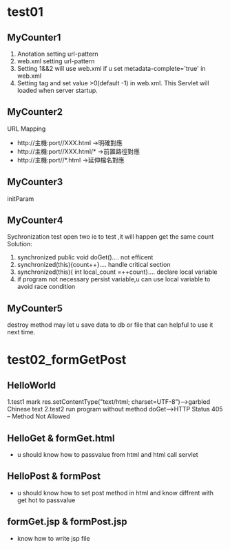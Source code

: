 # test01
## MyCounter1
1. Anotation setting url-pattern 
2. web.xml setting url-pattern
3. Setting 1&&2 will use web.xml if u set metadata-complete='true' in web.xml
4. Setting <load-on-startup>tag and set value >0(default -1) in web.xml. This Servlet will loaded when server startup.
## MyCounter2
   URL Mapping 
   * http://主機:port/<Servlet Context Path>/XXX.html    ->明確對應
   * http://主機:port/<Servlet Context Path>/XXX.html/*  ->前置路徑對應
   * http://主機:port/<Servlet Context Path>/*.html      ->延伸檔名對應 
## MyCounter3 
   initParam
## MyCounter4
   Sychronization test open two ie to test ,it will happen get the same count
   Solution:
   1. synchronized public void doGet().... not efficent
   2. synchronized(this){count++}.... handle critical section
   3. synchronized(this){ int local_count =++count}.... declare local variable 
   4. if program not necessary persist variable,u can use local variable to avoid race condition
## MyCounter5
   destroy method may let u save data to db or file that can helpful to use it next time.
# test02_formGetPost
## HelloWorld
   1.test1 mark res.setContentType("text/html; charset=UTF-8")-->garbled Chinese text
   2.test2 run program without method doGet-->HTTP Status 405 – Method Not Allowed
## HelloGet & formGet.html
   * u should know how to passvalue from html and html call servlet
## HelloPost & formPost
   * u should know how to set post method in html and know diffrent with get hot to passvalue
## formGet.jsp & formPost.jsp
   * know how to write jsp file
